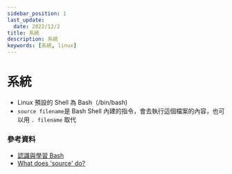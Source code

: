 ```yaml
---
sidebar_position: 1
last_update:
  date: 2022/12/2
title: 系統
description: 系統
keywords: [系統, linux]
---
```


# 系統

- Linux 預設的 Shell 為 Bash（/bin/bash)
- `source filename`是 Bash Shell 內建的指令，會去執行這個檔案的內容，也可以用 `. filename` 取代

### 參考資料

- [認識與學習 Bash](https://linux.vbird.org/linux_basic/centos7/0320bash.php)
- [What does 'source' do?](https://superuser.com/questions/46139/what-does-source-do)
